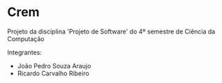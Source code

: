 # Crem

Projeto da disciplina 'Projeto de Software' do 4º semestre de Ciência da Computação

Integrantes:
- João Pedro Souza Araujo
- Ricardo Carvalho Ribeiro
